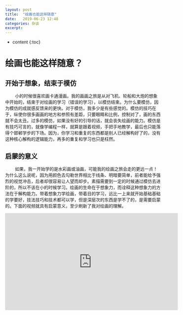 ```yaml
---
layout: post
title:  "绘画也能这样随意"
date:   2019-06-23 12:48
categories: 杂谈
excerpt: 
---
```


* content
{:toc}


# 绘画也能这样随意？
## 开始于想象，结束于模仿
&emsp;&emsp; 小的时候很喜欢画卡通漫画。我的画画之旅是从对飞机、轮船和大炮的想象中开始的，结束于对绘画的学习（错误的学习），以模仿结束。为什么要模仿，因为模仿的成就感反馈来的更快。对于模仿，我多少是有些感觉的。模仿的技巧在于，纵使你很多画画的地方和参照有差距，只要眼睛和比例，控制对了，画的东西就不会太丑。过多的模仿，如果没有好的引导的话，就会丧失绘画的能力。模仿是有技巧可言的，就像学编程一样，就算是跟着视频，手把手地教学，最后也只能落得个邯郸学步的下场。因为，你学习和重复的东西都是别人已经解构好了的，没有这种核心解构的逻辑能力，再多的重复和学习也只是枉然。 
##  启蒙的意义
&emsp;&emsp; 如果，我一开始学的是水彩画或油画，可能我的绘画之旅会走的更远一点！为什么这么说呢，因为用颜色去勾勒世界相比于线条、明暗要简单，前者能给予强烈的视觉冲击，后者却很容易让人望而却步。素描需要到一定的时候通过模仿去进阶的，所以不该在小的时候学习。绘画的生命在于想象力，而诠释这种想象力的方法在于解构能力。带着想象力学绘画，带着目的学习，远比一上来就开始基础基础的学要好，技法技巧和技术都可以学，但是深层次的东西是学不了的，是需要启蒙的。下面的视频就具有启蒙意义，至少刷新了我对绘画的理解。  

<iframe width="560" height="315" src="https://www.youtube.com/embed/jq9fqBpIr_Y" frameborder="0" allow="accelerometer; autoplay; encrypted-media; gyroscope; picture-in-picture" allowfullscreen></iframe>

